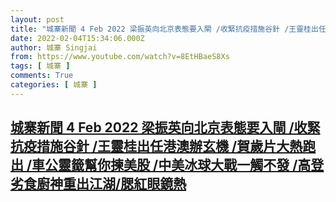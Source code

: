 ```yaml
---
layout: post
title: "城寨新聞 4 Feb 2022 梁振英向北京表態要入閘 /收緊抗疫措施谷針 /王靈桂出任港澳辦玄機 /賀歲片大熱跑出 /車公靈籤幫你揀美股 /中美冰球大戰一觸不發 /高登劣食廚神重出江湖/腮紅眼鏡熱"
date: 2022-02-04T15:34:06.000Z
author: 城寨 Singjai
from: https://www.youtube.com/watch?v=8EtHBaeS8Xs
tags: [ 城寨 ]
comments: True
categories: [ 城寨 ]
---
```

<!--1643988846000-->
[城寨新聞 4 Feb 2022 梁振英向北京表態要入閘 /收緊抗疫措施谷針 /王靈桂出任港澳辦玄機 /賀歲片大熱跑出 /車公靈籤幫你揀美股 /中美冰球大戰一觸不發 /高登劣食廚神重出江湖/腮紅眼鏡熱](https://www.youtube.com/watch?v=8EtHBaeS8Xs)
------

<div>

</div>
